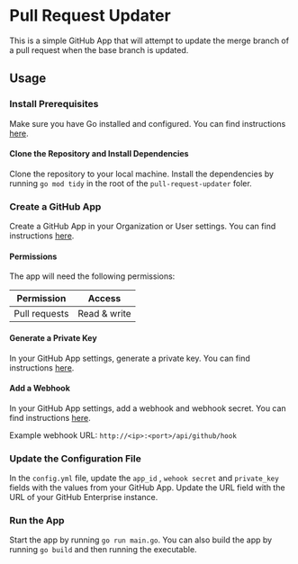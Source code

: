 # Pull Request Updater

This is a simple GitHub App that will attempt to update the merge branch of a pull request when the base branch is updated.

## Usage

### Install Prerequisites

Make sure you have Go installed and configured. You can find instructions [here](https://golang.org/doc/install).

#### Clone the Repository and Install Dependencies

Clone the repository to your local machine. Install the dependencies by running `go mod tidy` in the root of the `pull-request-updater` foler.

### Create a GitHub App

Create a GitHub App in your Organization or User settings. You can find instructions [here](https://developer.github.com/apps/building-github-apps/creating-a-github-app/).

#### Permissions

The app will need the following permissions:

| Permission | Access |
| ---------- | ------ |
| Pull requests | Read & write |

#### Generate a Private Key

In your GitHub App settings, generate a private key. You can find instructions [here](https://developer.github.com/apps/building-github-apps/creating-a-github-app/#generating-a-private-key).

#### Add a Webhook

In your GitHub App settings, add a webhook and webhook secret. You can find instructions [here](https://developer.github.com/apps/building-github-apps/creating-a-github-app/#creating-a-webhook).

Example webhook URL: `http://<ip>:<port>/api/github/hook`

### Update the Configuration File

In the `config.yml` file, update the `app_id` , `wehook secret` and `private_key` fields with the values from your GitHub App. Update the URL field with the URL of your GitHub Enterprise instance.

### Run the App

Start the app by running `go run main.go`. You can also build the app by running `go build` and then running the executable.